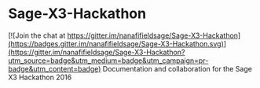 # Sage-X3-Hackathon

[![Join the chat at https://gitter.im/nanafifieldsage/Sage-X3-Hackathon](https://badges.gitter.im/nanafifieldsage/Sage-X3-Hackathon.svg)](https://gitter.im/nanafifieldsage/Sage-X3-Hackathon?utm_source=badge&utm_medium=badge&utm_campaign=pr-badge&utm_content=badge)
Documentation and collaboration for the Sage X3 Hackathon 2016
